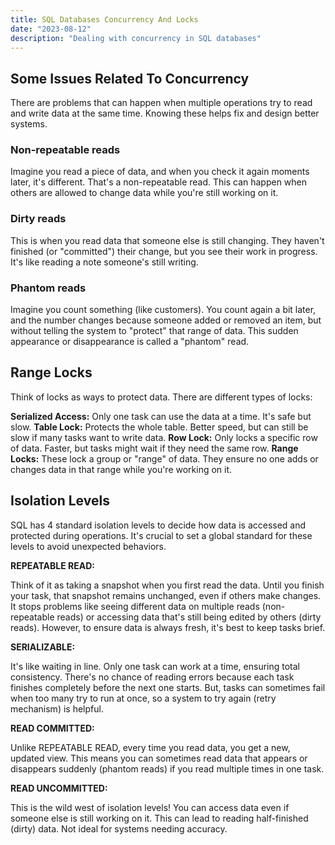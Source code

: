 ```yaml
---
title: SQL Databases Concurrency And Locks
date: "2023-08-12"
description: "Dealing with concurrency in SQL databases"
---
```


## Some Issues Related To Concurrency

There are problems that can happen when multiple operations try to read and write data at the same time. Knowing these helps fix and design better systems.

### Non-repeatable reads

Imagine you read a piece of data, and when you check it again moments later, it's different. That's a non-repeatable read. This can happen when others are allowed to change data while you're still working on it.

### Dirty reads

This is when you read data that someone else is still changing. They haven't finished (or "committed") their change, but you see their work in progress. It's like reading a note someone's still writing.

### Phantom reads

Imagine you count something (like customers). You count again a bit later, and the number changes because someone added or removed an item, but without telling the system to "protect" that range of data. This sudden appearance or disappearance is called a "phantom" read.

## Range Locks

Think of locks as ways to protect data. There are different types of locks:

**Serialized Access:** Only one task can use the data at a time. It's safe but slow.
**Table Lock:** Protects the whole table. Better speed, but can still be slow if many tasks want to write data.
**Row Lock:** Only locks a specific row of data. Faster, but tasks might wait if they need the same row.
**Range Locks:** These lock a group or "range" of data. They ensure no one adds or changes data in that range while you're working on it.

## Isolation Levels

SQL has 4 standard isolation levels to decide how data is accessed and protected during operations. 
It's crucial to set a global standard for these levels to avoid unexpected behaviors.

**REPEATABLE READ:**

Think of it as taking a snapshot when you first read the data. Until you finish your task, that snapshot remains unchanged, even if others make changes.
It stops problems like seeing different data on multiple reads (non-repeatable reads) or accessing data that's still being edited by others (dirty reads). 
However, to ensure data is always fresh, it's best to keep tasks brief.

**SERIALIZABLE:**

It's like waiting in line. Only one task can work at a time, ensuring total consistency.
There's no chance of reading errors because each task finishes completely before the next one starts. But, tasks can sometimes fail 
when too many try to run at once, so a system to try again (retry mechanism) is helpful.

**READ COMMITTED:**

Unlike REPEATABLE READ, every time you read data, you get a new, updated view. This means you can sometimes read data that appears or disappears 
suddenly (phantom reads) if you read multiple times in one task.

**READ UNCOMMITTED:**

This is the wild west of isolation levels! You can access data even if someone else is still working on it. This can lead to reading half-finished 
(dirty) data. Not ideal for systems needing accuracy.

